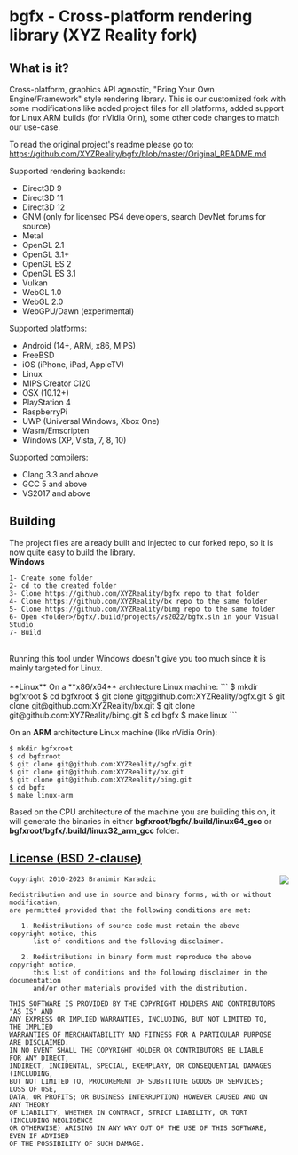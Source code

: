 bgfx - Cross-platform rendering library (XYZ Reality fork)
============================================================================

What is it?
-----------

Cross-platform, graphics API agnostic, "Bring Your Own Engine/Framework" style
rendering library. This is our customized fork with some modifications like added project files for all 
platforms, added support for Linux ARM builds (for nVidia Orin), some other code changes to match our use-case.

To read the original project's readme please go to: https://github.com/XYZReality/bgfx/blob/master/Original_README.md

Supported rendering backends:

 * Direct3D 9
 * Direct3D 11
 * Direct3D 12
 * GNM (only for licensed PS4 developers, search DevNet forums for source)
 * Metal
 * OpenGL 2.1
 * OpenGL 3.1+
 * OpenGL ES 2
 * OpenGL ES 3.1
 * Vulkan
 * WebGL 1.0
 * WebGL 2.0
 * WebGPU/Dawn (experimental)

Supported platforms:

 * Android (14+, ARM, x86, MIPS)
 * FreeBSD
 * iOS (iPhone, iPad, AppleTV)
 * Linux
 * MIPS Creator CI20
 * OSX (10.12+)
 * PlayStation 4
 * RaspberryPi
 * UWP (Universal Windows, Xbox One)
 * Wasm/Emscripten
 * Windows (XP, Vista, 7, 8, 10)

Supported compilers:

 * Clang 3.3 and above
 * GCC 5 and above
 * VS2017 and above

Building
--------
The project files are already built and injected to our forked repo, so it is now quite easy to build the library.<br>
**Windows**
```
1- Create some folder
2- cd to the created folder
3- Clone https://github.com/XYZReality/bgfx repo to that folder
4- Clone https://github.com/XYZReality/bx repo to the same folder
5- Clone https://github.com/XYZReality/bimg repo to the same folder
6- Open <folder>/bgfx/.build/projects/vs2022/bgfx.sln in your Visual Studio
7- Build
```
<br>
Running this tool under Windows doesn't give you too much since it is mainly targeted for Linux. <br><br>
**Linux**
On a **x86/x64** archtecture Linux machine:
```
$ mkdir bgfxroot
$ cd bgfxroot
$ git clone git@github.com:XYZReality/bgfx.git
$ git clone git@github.com:XYZReality/bx.git
$ git clone git@github.com:XYZReality/bimg.git
$ cd bgfx 
$ make linux
```

On an **ARM** architecture Linux machine (like nVidia Orin):
```
$ mkdir bgfxroot
$ cd bgfxroot
$ git clone git@github.com:XYZReality/bgfx.git
$ git clone git@github.com:XYZReality/bx.git
$ git clone git@github.com:XYZReality/bimg.git
$ cd bgfx 
$ make linux-arm
```

Based on the CPU architecture of the machine you are building this on, it will generate the binaries in either 
**bgfxroot/bgfx/.build/linux64_gcc** or **bgfxroot/bgfx/.build/linux32_arm_gcc** folder.

[License (BSD 2-clause)](https://bkaradzic.github.io/bgfx/license.html)
-----------------------------------------------------------------------

<a href="http://opensource.org/licenses/BSD-2-Clause" target="_blank">
<img align="right" src="http://opensource.org/trademarks/opensource/OSI-Approved-License-100x137.png">
</a>

	Copyright 2010-2023 Branimir Karadzic
	
	Redistribution and use in source and binary forms, with or without modification,
	are permitted provided that the following conditions are met:
	
	   1. Redistributions of source code must retain the above copyright notice, this
	      list of conditions and the following disclaimer.
	
	   2. Redistributions in binary form must reproduce the above copyright notice,
	      this list of conditions and the following disclaimer in the documentation
	      and/or other materials provided with the distribution.
	
	THIS SOFTWARE IS PROVIDED BY THE COPYRIGHT HOLDERS AND CONTRIBUTORS "AS IS" AND
	ANY EXPRESS OR IMPLIED WARRANTIES, INCLUDING, BUT NOT LIMITED TO, THE IMPLIED
	WARRANTIES OF MERCHANTABILITY AND FITNESS FOR A PARTICULAR PURPOSE ARE DISCLAIMED.
	IN NO EVENT SHALL THE COPYRIGHT HOLDER OR CONTRIBUTORS BE LIABLE FOR ANY DIRECT,
	INDIRECT, INCIDENTAL, SPECIAL, EXEMPLARY, OR CONSEQUENTIAL DAMAGES (INCLUDING,
	BUT NOT LIMITED TO, PROCUREMENT OF SUBSTITUTE GOODS OR SERVICES; LOSS OF USE,
	DATA, OR PROFITS; OR BUSINESS INTERRUPTION) HOWEVER CAUSED AND ON ANY THEORY
	OF LIABILITY, WHETHER IN CONTRACT, STRICT LIABILITY, OR TORT (INCLUDING NEGLIGENCE
	OR OTHERWISE) ARISING IN ANY WAY OUT OF THE USE OF THIS SOFTWARE, EVEN IF ADVISED
	OF THE POSSIBILITY OF SUCH DAMAGE.
